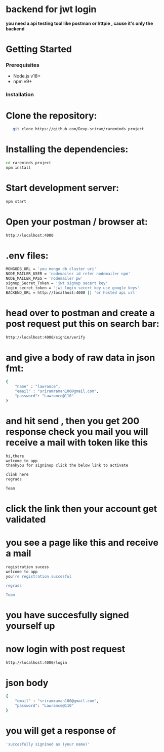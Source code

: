 # backend for jwt login 

**you need a api testing tool like postman or httpie , cause it's only the backend**


# Getting Started

### Prerequisites
- Node.js v18+
- npm v9+

### Installation
# Clone the repository:
```bash
   git clone https://github.com/Devp-sriram/rareminds_project
```
# Installing the dependencies:

```bash
cd rareminds_project
npm install
```
# Start development server:

```bash
npm start
```

# Open your postman / browser at:
```bash
http://localhost:4000
```

# .env files:
```bash
MONGODB_URL = 'you mongo db cluster uri'
NODE_MAILER_USER = 'nodemailer id refer nodemailer npm'
NODE_MAILER_PASS = 'nodemailer pw'
signup_Secret_Token = 'jwt signup secert key'
login_secret_token = 'jwt login secert key use google keys'
BACKEND_URL = http://localhost:4000 || 'or hosted api url'
```

# head over to postman and create a post request put this on search bar:

```bash
http://localhost:4000/signin/verify
```

# and give a body of raw data in json fmt:
```bash
{
    "name" : "lawrance",
    "email" : "sriramraman100@gmail.com",
    "password": "Lawrance@110"
}
```
# and hit send , then you get 200 response check you mail you will receive a mail with token like this 
```bash
hi,there
welcome to app
thankyou for signinup click the below link to activate

clink here
regrads

Team
```


# click the link then your account get validated

# you see a page like this and receive a mail
```bash
registration sucess
welcome to app
you're registration succesful

regrads

Team
```


# you have succesfully signed yourself up 

# now login with post request

```bash
http://localhost:4000/login
```

# json body
```bash
{
    "email" : "sriramraman100@gmail.com",
    "password": "Lawrance@110"
}
```

# you will get a response of
```bash
'succesfully signined as (your name)'
```
